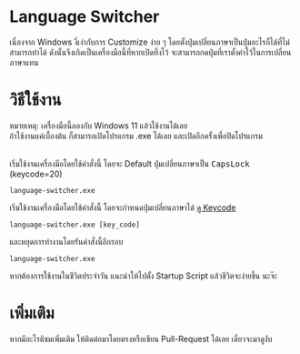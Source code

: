 # Language Switcher

เนื่องจาก Windows งี่เง่ากับการ Customize ง่าย ๆ โดยตั้งปุ่มเปลี่ยนภาษาเป็นปุ่มอะไรก็ได้ที่ไม่สามารถทำได้ ดังนั้นจึงเกิดเป็นเครื่องมือนี้ที่หากเปิดทิ้งไว้ จะสามารถกดปุ่มที่เราตั้งค่าไว้ในการเปลี่ยนภาษาแทน

# วิธีใช้งาน

หมายเหตุ: เครื่องมือนี้ลองกับ Windows 11 แล้วใช้งานได้เลย<br>
ถ้าใช้งานแค่เบื้องต้น ก็สามารถเปิดโปรแกรม .exe ได้เลย และเปิดอีกครั้งเพื่อปิดโปรแกรม<br>
<br>

เริ่มใช้งานเครื่องมือโดยใช้คำสั่งนี้ โดยจะ Default ปุ่มเปลี่ยนภาษาเป็น <kbd>CapsLock</kbd> (keycode=20)
```console
language-switcher.exe
```

เริ่มใช้งานเครื่องมือโดยใช้คำสั่งนี้ โดยจะกำหนดปุ่มเปลี่ยนภาษาได้ [ดู Keycode](https://umbrasoftware.net/virtual-key-code-list)
```console
language-switcher.exe [key_code]
```

และหยุดการทำงานโดยรันคำสั่งนี้อีกรอบ
```console
language-switcher.exe
```

หากต้องการใช้งานในชีวิตประจำวัน แนะนำให้ไปตั้ง Startup Script แล้วชีวิตจะง่ายขึ้น นะจ๊ะ

# เพิ่มเติม

หากมีอะไรติชมเพิ่มเติม ให้ติดต่อมาโดยตรงหรือเขียน Pull-Request ได้เลย เดี๋ยวจะมาดูงับ
